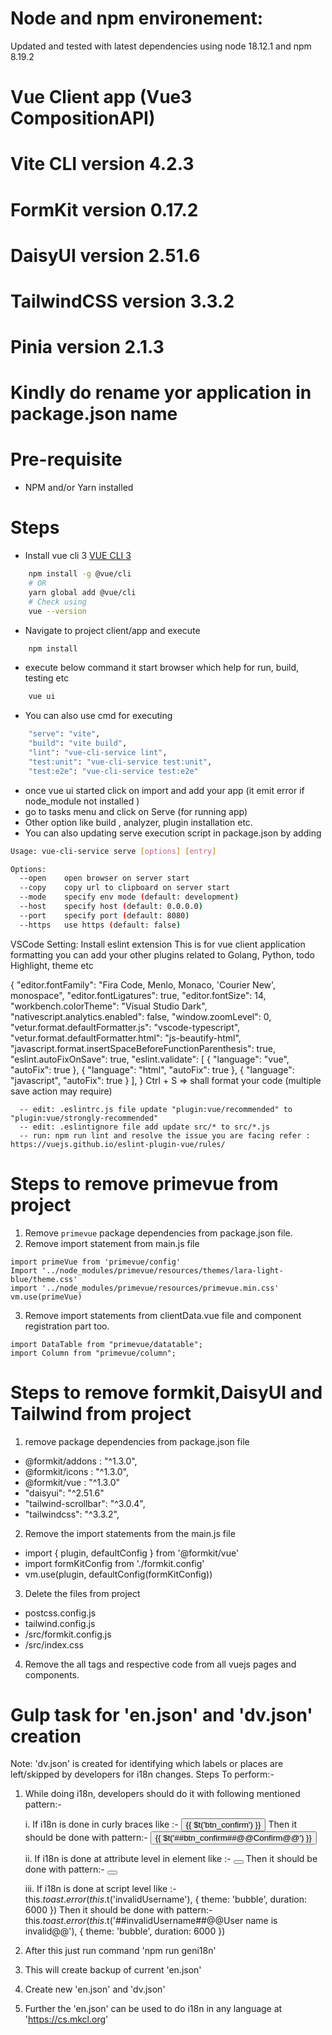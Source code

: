 # Node and npm environement:
  Updated and tested with latest dependencies using node 18.12.1 and npm 8.19.2
# Vue Client app (Vue3 CompositionAPI)
# Vite CLI version 4.2.3
# FormKit version 0.17.2
# DaisyUI version 2.51.6
# TailwindCSS version 3.3.2
# Pinia version 2.1.3

# Kindly do rename yor application in package.json name
# Pre-requisite
- NPM and/or Yarn installed
# Steps
- Install vue cli 3 [VUE CLI 3](https://cli.vuejs.org/guide/installation.html) 
```sh
    npm install -g @vue/cli
    # OR
    yarn global add @vue/cli
    # Check using
    vue --version
```
- Navigate to project client/app and execute
```sh
    npm install
```
- execute below command it start browser which help for run, build, testing etc
```sh
    vue ui
```
- You can also use cmd for executing
```sh
    "serve": "vite",
    "build": "vite build",
    "lint": "vue-cli-service lint",
    "test:unit": "vue-cli-service test:unit",
    "test:e2e": "vue-cli-service test:e2e"
```
- once vue ui started click on import and add your app (it emit error if node_module not installed )
- go to tasks menu and click on Serve (for running app) 
- Other option like build , analyzer, plugin installation etc.
- You can also updating serve execution script in package.json by adding
```sh
Usage: vue-cli-service serve [options] [entry]

Options:
  --open    open browser on server start
  --copy    copy url to clipboard on server start
  --mode    specify env mode (default: development)
  --host    specify host (default: 0.0.0.0)
  --port    specify port (default: 8080)
  --https   use https (default: false)
```
  VSCode Setting:
  Install eslint extension
  This is for vue client application formatting you can add your other plugins related to Golang, Python, todo Highlight, theme etc

  {
  "editor.fontFamily": "Fira Code, Menlo, Monaco, 'Courier New', monospace",
  "editor.fontLigatures": true,
  "editor.fontSize": 14,
  "workbench.colorTheme": "Visual Studio Dark",
  "nativescript.analytics.enabled": false,
  "window.zoomLevel": 0,
  "vetur.format.defaultFormatter.js": "vscode-typescript",
  "vetur.format.defaultFormatter.html": "js-beautify-html",
  "javascript.format.insertSpaceBeforeFunctionParenthesis": true,
  "eslint.autoFixOnSave": true,
  "eslint.validate": [
    {
      "language": "vue",
      "autoFix": true
    },
    {
      "language": "html",
      "autoFix": true
    },
    {
      "language": "javascript",
      "autoFix": true
    }
  ],
}
  Ctrl + S => shall format your code (multiple save action may require)

```
  -- edit: .eslintrc.js file update "plugin:vue/recommended" to "plugin:vue/strongly-recommended"
  -- edit: .eslintignore file add update src/* to src/*.js
  -- run: npm run lint and resolve the issue you are facing refer : https://vuejs.github.io/eslint-plugin-vue/rules/ 
```

# Steps to remove primevue from project 
1. Remove `primevue` package dependencies from package.json file.
2. Remove import statement from main.js file
```
import primeVue from 'primevue/config'
Import '../node_modules/primevue/resources/themes/lara-light-blue/theme.css'
import '../node_modules/primevue/resources/primevue.min.css'
vm.use(primeVue)
```
3. Remove import statements from clientData.vue file and component registration part too.
```
import DataTable from "primevue/datatable";
import Column from "primevue/column";
```

# Steps to remove formkit,DaisyUI and Tailwind from project
1. remove package dependencies from package.json file
  - @formkit/addons : "^1.3.0",
  - @formkit/icons : "^1.3.0",
  - @formkit/vue : "^1.3.0"
  - "daisyui": "^2.51.6"
  - "tailwind-scrollbar": "^3.0.4",
  - "tailwindcss": "^3.3.2",


2. Remove the import statements from the main.js file
  - import { plugin, defaultConfig } from '@formkit/vue'
  - import formKitConfig from './formkit.config'
  - vm.use(plugin, defaultConfig(formKitConfig))
3. Delete the files from project
  - postcss.config.js
  - tailwind.config.js
  - /src/formkit.config.js
  - /src/index.css
4. Remove the all <FormKit></FormKit> tags and respective code from all vuejs pages and components.

# Gulp task for 'en.json' and 'dv.json' creation

Note: 'dv.json' is created for identifying which labels or places are left/skipped by developers for i18n changes.
Steps To perform:-
1. While doing i18n, developers should do it with following mentioned pattern:-

    i. If i18n is done in curly braces like :-
        <button>{{ $t('btn_confirm') }}</button>
    Then it should be done with pattern:-
        <button>{{ $t('##btn_confirm##@@Confirm@@') }}</button>

    ii. If i18n is done at attribute level in element like :-
        <button :label="$t('btn_confirm')"></button>
    Then it should be done with pattern:-
        <button :label="$t('##btn_confirm##@@Confirm@@')"></button>

    iii. If i18n is done at script level like :-
        this.$toast.error(this.$t('invalidUsername'), {
            theme: 'bubble',
            duration: 6000
        })
    Then it should be done with pattern:-
        this.$toast.error(this.$t('##invalidUsername##@@User name is invalid@@'), {
            theme: 'bubble',
            duration: 6000
        })

2. After this just run command 'npm run geni18n'
3. This will create backup of current 'en.json'
4. Create new 'en.json' and 'dv.json'
5. Further the 'en.json' can be used to do i18n in any language at 'https://cs.mkcl.org'